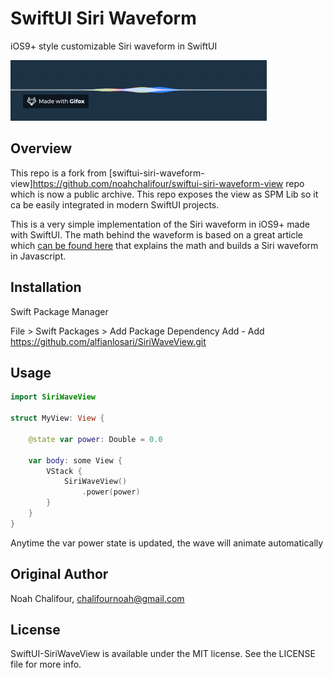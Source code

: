 # SwiftUI Siri Waveform

iOS9+ style customizable Siri waveform in SwiftUI

<img src="images/2019-09-14 23.05.03.gif" />

## Overview 

This repo is a fork from [swiftui-siri-waveform-view]https://github.com/noahchalifour/swiftui-siri-waveform-view repo which is now a public archive. This repo exposes the view as SPM Lib so it ca be easily integrated in modern SwiftUI projects.

This is a very simple implementation of the Siri waveform in iOS9+ made with SwiftUI. The math behind the waveform is based on a great article which [can be found here](https://www.freecodecamp.org/news/how-i-built-siriwavejs-library-maths-and-code-behind-6971497ae5c1/) that explains the math and builds a Siri waveform in Javascript.

## Installation

Swift Package Manager

File > Swift Packages > Add Package Dependency Add - Add https://github.com/alfianlosari/SiriWaveView.git

## Usage

```swift
import SiriWaveView

struct MyView: View {

    @state var power: Double = 0.0
    
    var body: some View {
        VStack {
            SiriWaveView()
                .power(power)
        }
    }
}
```

Anytime the var power state is updated, the wave will animate automatically

## Original Author

Noah Chalifour, chalifournoah@gmail.com

## License

SwiftUI-SiriWaveView is available under the MIT license. See the LICENSE file for more info.

